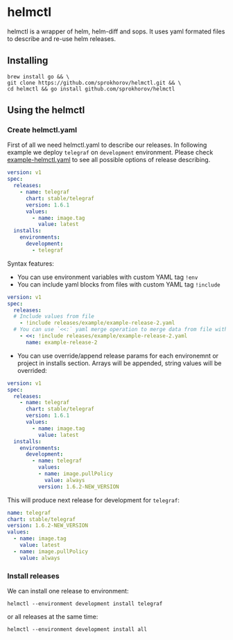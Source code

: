 # helmctl

helmctl is a wrapper of helm, helm-diff and sops. It uses yaml formated files to describe and re-use helm releases.

## Installing

```shell
brew install go && \
git clone https://github.com/sprokhorov/helmctl.git && \
cd helmctl && go install github.com/sprokhorov/helmctl
```

## Using the helmctl

### Create helmctl.yaml

First of all we need helmctl.yaml to describe our releases. In following example we deploy `telegraf` on `development` environment. Please check [example-helmctl.yaml](example-helmctl.yaml) to see all possible options of release describing.
```yaml
version: v1
spec:
  releases:
    - name: telegraf
      chart: stable/telegraf
      version: 1.6.1
      values:
        - name: image.tag
          value: latest
  installs:
    environments:
      development:
        - telegraf
```
Syntax features:
* You can use environment variables with custom YAML tag `!env`
* You can include yaml blocks from files  with custom YAML tag `!include`
```yaml
version: v1
spec:
  releases:
  # Include values from file
    - !include releases/example/example-release-2.yaml
  # You can use `<<:` yaml merge operation to merge data from file with defined values
    - <<: !include releases/example/example-release-2.yaml
      name: example-release-2
```
* You can use override/append release params for each environemnt or project in installs section.
  Arrays will be appended, string values will be overrided:
```yaml
version: v1
spec:
  releases:
    - name: telegraf
      chart: stable/telegraf
      version: 1.6.1
      values:
        - name: image.tag
          value: latest
  installs:
    environments:
      development:
        - name: telegraf
          values:
          - name: image.pullPolicy
            value: always
          version: 1.6.2-NEW_VERSION
```
This will produce next release for development for `telegraf`:
```yaml
name: telegraf
chart: stable/telegraf
version: 1.6.2-NEW_VERSION
values:
  - name: image.tag
    value: latest
  - name: image.pullPolicy
    value: always
```

### Install releases

We can install one release to environment:
```shell
helmctl --environment development install telegraf
```
or all releases at the same time:
```shell
helmctl --environment development install all
```
